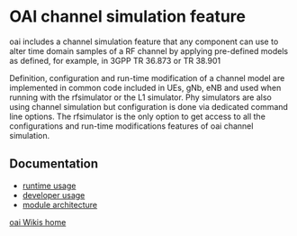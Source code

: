 # OAI channel simulation feature

oai includes a channel simulation feature that any component can use to alter time domain samples of a RF channel by applying pre-defined models as defined, for example, in 3GPP TR 36.873 or TR 38.901

Definition, configuration and run-time modification of a channel model are implemented in common code included in UEs, gNb, eNB and  used when running with  the rfsimulator or the L1 simulator. Phy simulators are also using channel simulation but configuration is done via dedicated command line options. The rfsimulator is the only option to get access to all the configurations and run-time modifications features of oai channel simulation.

## Documentation

* [runtime usage](rtusage.md)
* [developer usage](devusage.md)
* [module architecture](arch.md)

[oai Wikis home](https://gitlab.eurecom.fr/oai/openairinterface5g/wikis/home)
